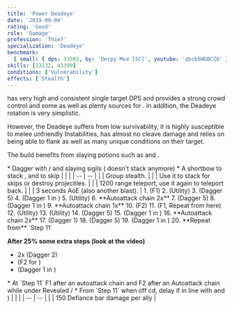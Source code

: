 ```yaml
---
title: 'Power Deadeye'
date: '2019-09-04'
rating: 'Good'
role: 'Damage'
profession: 'Thief'
specialization: 'Deadeye'
benchmark:
  { small: { dps: 33503, by: 'Derpy Moa [SC]', youtube: 'qbcb5WbBCZ8' } }
skills: [13132, 43390]
conditions: ['Vulnerability']
effects: ['Stealth']
---
```


<Specialization name="Deadeye" text="Power Deadeye"/> has very high and consistent single target DPS and provides a strong crowd control and some <Condition name="Vulnerability"/> as well as plenty sources for <Effect name="Stealth"/>. In addition, the Deadeye rotation is very simplistic.

However, the Deadeye suffers from low survivability, it is highly susceptible to melee unfriendly Instabilities, has almost no cleave damage and relies on being able to flank as well as many unique conditions on their target.

The build benefits from slaying potions such as <Item id="50082"/> and <Item name="Impact" type="Sigil"/>.

<Divider text="Equipment"/>

<Grid>
<GridItem sm="4">
<Armor weight="Medium" helmId="48087" helmRuneId="24836" helmRuneCount="6" helmAffix="Berserker" helmRune="Scholar" shouldersId="48089" shouldersRuneId="24836" shouldersRuneCount="6" shouldersAffix="Berserker" shouldersRune="Scholar" coatId="48085" coatRuneId="24836" coatRuneCount="6" coatAffix="Berserker" coatRune="Scholar" glovesId="48086" glovesRuneId="24836" glovesRuneCount="6" glovesAffix="Berserker" glovesRune="Scholar" leggingsId="48088" leggingsRuneId="24836" leggingsRuneCount="6" leggingsAffix="Berserker" leggingsRune="Scholar" bootsId="48084" bootsRuneId="24836" bootsRuneCount="6" bootsAffix="Berserker" bootsRune="Scholar"/>
</GridItem>

<GridItem sm="4">
<Weapons weapon1MainType="Dagger" weapon1MainAffix="Berserker" weapon1MainId="46760" weapon1MainSigil1="Force" weapon1MainSigil1Id="24615" weapon1OffType="Dagger" weapon1OffAffix="Berserker" weapon1OffId="46760" weapon1OffSigil="Impact" weapon1OffSigilId="24868"/>

<Card title="Alternative weapons">
* Dagger with <Item id="36053" text="false"/> / <Item id="24615" text="false"/> and slaying sigils  
  (<Item id="36054"/> doesn't stack anymore)
* A shortbow to stack <Boon name="might"/>, <Effect name="Stealth"/> and to skip
</Card>
</GridItem>

<GridItem sm="4">
<BackAndTrinkets backItemId="49390" backItemAffix="Berserker" accessory1Id="39233" accessory1Affix="Berserker" accessory2Id="39232" accessory2Affix="Berserker" amuletId="39273" amuletAffix="Berserker" ring1Id="75669" ring1Affix="Berserker" ring2Id="76024" ring2Affix="Berserker"/>

<Consumables foodId="41569" utilityId="67530" infusionId="37131"/>
</GridItem>
</Grid>

<Divider text="Build"/>

<Grid>
<GridItem sm="7">
<Traits title="" traits1Id="28" traits1="Deadly Arts" traits1SelectedIds="1245,1704,1269" traits2Id="35" traits2="Critical Strikes" traits2SelectedIds="1268,1272,1904" traits3Id="58" traits3="Deadeye" traits3SelectedIds="2145,2160,2093"/>
</GridItem>

<GridItem sm="5">
<Skills healId="45088" utility1Id="41158" utility2Id="13064" utility3Id="13046" eliteId="13132"/>

<Card title="Situational">
| | |
| -- | -- |
| <Skill id="13117" size="big" text="false"/> | Group stealth. |
| <Skill id="13065" size="big" text="false"/> | Use it to stack <Effect name="stealth"/> for skips or destroy projectiles. |
| <Skill id="13002" size="big" text="false"/> | 1200 range teleport, use it again to teleport back. |
| <Skill id="13044" size="big" text="false"/> | 3 seconds AoE <Effect name="stealth"/> (also another blast). |
</Card>
</GridItem>
</Grid>

<Divider text="Details"/>

<Grid>
<GridItem sm="7">
<Card title="Rotation"> 
1. <Skill id="43390"/> (F1)
2. <Skill id="13046"/> (Utility)
3. <Skill id="16432"/> (Dagger 5)
4. <Skill id="50481"/> (Dagger 1 in <Effect name="stealth"/>)
5. <Skill id="41158"/> (Utility)
6. **Autoattack chain 2x**
7. <Skill id="16432"/> (Dagger 5)
8. <Skill id="50481"/> (Dagger 1 in <Effect name="stealth" disableText/>)
9. **Autoattack chain 1x**
10. <Skill id="43390"/> (F2) 
11. <Skill id="43390"/> (F1, Repeat from here)
12. <Skill id="41158"/> (Utility)
13.  <Skill id="13046"/> (Utility)
14. <Skill id="16432"/> (Dagger 5)
15. <Skill id="50481"/> (Dagger 1 in <Effect name="stealth" disableText/>)
16. **Autoattack chain 2x**
17. <Skill id="13004"/> (Dagger 1)
18. <Skill id="16432"/> (Dagger 5)
19. <Skill id="50481"/> (Dagger 1 in <Effect name="stealth" disableText/>)
20. **Repeat from** `Step 11`

**After 25% some extra steps (look at the video)**

- <Skill id="13097"/> 2x (Dagger 2)
- <Skill id="43390"/> (F2 for <Effect name="stealth" disableText/>)
- <Skill id="50481"/> (Dagger 1 in <Effect name="stealth" disableText/>)

</Card>
</GridItem>
<GridItem sm="5">
<Card title="Notes">
* At `Step 11` F1 after an autoattack chain and F2 after an Autoattack chain while under Revealed / <Skill id="13046"/>
* From `Step 11` <Skill id="41158"/> when off cd, delay if in line with <Skill id="13046" disableText/> and <Skill id="50481"/>) 
</Card>
<Card title="CC skills">
| | |
| -- | -- |
| <Skill id="13132"/> | 150 Defiance bar damage per ally |
</Card>
</GridItem>
</Grid>
